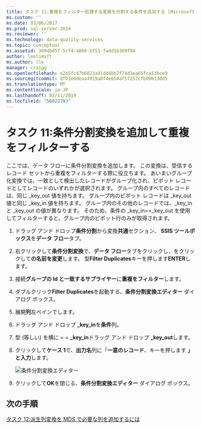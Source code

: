 ```yaml
---
title: タスク 11:重複をフィルター処理する変換を分割する条件を追加する |Microsoft Docs
ms.custom: ''
ms.date: 03/06/2017
ms.prod: sql-server-2014
ms.reviewer: ''
ms.technology: data-quality-services
ms.topic: conceptual
ms.assetid: 3094bd57-5cf4-4860-bf51-fadd1b309f94
author: leolimsft
ms.author: lle
manager: craigg
ms.openlocfilehash: e2b5fc47b6823a91dd4bb7f74d3ea65fca13bce9
ms.sourcegitcommit: dfb1e6deaa4919a0f4e654af57252cfb09613dd5
ms.translationtype: MT
ms.contentlocale: ja-JP
ms.lasthandoff: 02/11/2019
ms.locfileid: "56022793"
---
```

# <a name="task-11-adding-conditional-split-transform-to-filter-duplicates"></a>タスク 11:条件分割変換を追加して重複をフィルターする
  ここでは、データ フローに条件分割変換を追加します。 この変換は、受信するレコード セットから重複をフィルターする際に役立ちます。 あいまいグループ化変換では、一致として検出したレコードがグループ化され、ピボット レコードとしてレコードのいずれかが選択されます。 グループ内のすべてのレコードは、同じ _key_out 値を持ちます。 グループ内のピボット レコードは _key_out 値と同じ _key_in 値を持ちます。 グループ内のその他のレコードでは、_key_in と _key_out の値が異なります。 そのため、条件の _key_in==_key_out を使用してフィルターすると、グループ内のピボット行のみが取得されます。  
  
1.  ドラッグ アンド ドロップ**条件分割**から変換**共通**セクション、 **SSIS ツールボックス**を**データ フロー**タブ。  
  
2.  右クリックして**条件分割変換**で、**データ フロー**タブをクリックし、をクリックして**の名前を変更**します。 型**Filter Duplicates**キーを押します**ENTER**します。  
  
3.  接続**グループの Id と一致するサプライヤー**に**重複をフィルター**します。  
  
4.  ダブルクリック**Filter Duplicates**を起動する、**条件分割変換エディター**  ダイアログ ボックス。  
  
5.  展開**列**左ペインでします。  
  
6.  ドラッグ アンド ドロップ **_key_in**を**条件**列。  
  
7.  型 (等しい) を横に = = **_key_in**ドラッグ アンド ドロップ **_key_out**します。  
  
8.  クリックして**ケース 1**で、**出力名**列に「**一意のレコード**、キーを押します **」と入力**します。  
  
     ![条件分割変換エディター](../../2014/tutorials/media/et-addingconditionalsplittransformtofilterduplicates.jpg "条件分割変換エディター")  
  
9. クリックして**OK**を閉じる、**条件分割変換エディター**  ダイアログ ボックス。  
  
## <a name="next-step"></a>次の手順  
 [タスク 12:派生列変換を MDS で必要な列を追加するには](../../2014/tutorials/task-12-adding-derived-column-transform-to-add-columns-required-by-mds.md)  
  
  
